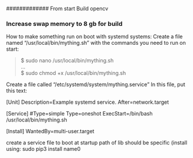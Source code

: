 ############# From start 
Build opencv
### Increase swap memory to 8 gb for build



How to make something run on boot with systemd systems:
Create a file named “/usr/local/bin/mything.sh” with the commands you need to run on start:
> $ sudo nano /usr/local/bin/mything.sh  
> ...  
> $ sudo chmod +x /usr/local/bin/mything.sh

Create a file called “/etc/systemd/system/mything.service”
In this file, put this text:  

[Unit]
Description=Example systemd service.
After=network.target

[Service]
#Type=simple
Type=oneshot
ExecStart=/bin/bash /usr/local/bin/mything.sh

[Install]
WantedBy=multi-user.target



create a service file to boot at startup
path of lib should be specific (install using: sudo pip3 install name0

